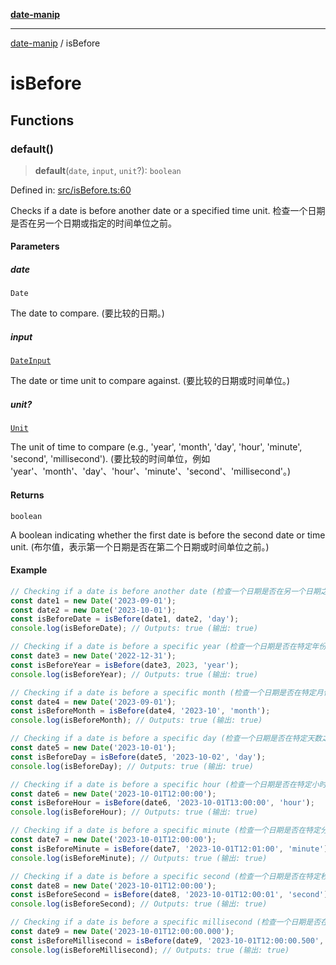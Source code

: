 [**date-manip**](index.md)

***

[date-manip](modules.md) / isBefore

# isBefore

## Functions

### default()

> **default**(`date`, `input`, `unit`?): `boolean`

Defined in: [src/isBefore.ts:60](https://github.com/fengxinming/date-manip/blob/672f1dce8f57973c145b734bdf778535cf1bb983/src/isBefore.ts#L60)

Checks if a date is before another date or a specified time unit.
检查一个日期是否在另一个日期或指定的时间单位之前。

#### Parameters

##### date

`Date`

The date to compare. (要比较的日期。)

##### input

[`DateInput`](types.md#dateinput)

The date or time unit to compare against. (要比较的日期或时间单位。)

##### unit?

[`Unit`](types.md#unit)

The unit of time to compare (e.g., 'year', 'month', 'day', 'hour', 'minute', 'second', 'millisecond').
(要比较的时间单位，例如 'year'、'month'、'day'、'hour'、'minute'、'second'、'millisecond'。)

#### Returns

`boolean`

A boolean indicating whether the first date is before the second date or time unit.
(布尔值，表示第一个日期是否在第二个日期或时间单位之前。)

#### Example

```ts
// Checking if a date is before another date (检查一个日期是否在另一个日期之前)
const date1 = new Date('2023-09-01');
const date2 = new Date('2023-10-01');
const isBeforeDate = isBefore(date1, date2, 'day');
console.log(isBeforeDate); // Outputs: true (输出: true)

// Checking if a date is before a specific year (检查一个日期是否在特定年份之前)
const date3 = new Date('2022-12-31');
const isBeforeYear = isBefore(date3, 2023, 'year');
console.log(isBeforeYear); // Outputs: true (输出: true)

// Checking if a date is before a specific month (检查一个日期是否在特定月份之前)
const date4 = new Date('2023-09-01');
const isBeforeMonth = isBefore(date4, '2023-10', 'month');
console.log(isBeforeMonth); // Outputs: true (输出: true)

// Checking if a date is before a specific day (检查一个日期是否在特定天数之前)
const date5 = new Date('2023-10-01');
const isBeforeDay = isBefore(date5, '2023-10-02', 'day');
console.log(isBeforeDay); // Outputs: true (输出: true)

// Checking if a date is before a specific hour (检查一个日期是否在特定小时之前)
const date6 = new Date('2023-10-01T12:00:00');
const isBeforeHour = isBefore(date6, '2023-10-01T13:00:00', 'hour');
console.log(isBeforeHour); // Outputs: true (输出: true)

// Checking if a date is before a specific minute (检查一个日期是否在特定分钟之前)
const date7 = new Date('2023-10-01T12:00:00');
const isBeforeMinute = isBefore(date7, '2023-10-01T12:01:00', 'minute');
console.log(isBeforeMinute); // Outputs: true (输出: true)

// Checking if a date is before a specific second (检查一个日期是否在特定秒数之前)
const date8 = new Date('2023-10-01T12:00:00');
const isBeforeSecond = isBefore(date8, '2023-10-01T12:00:01', 'second');
console.log(isBeforeSecond); // Outputs: true (输出: true)

// Checking if a date is before a specific millisecond (检查一个日期是否在特定毫秒数之前)
const date9 = new Date('2023-10-01T12:00:00.000');
const isBeforeMillisecond = isBefore(date9, '2023-10-01T12:00:00.500', 'millisecond');
console.log(isBeforeMillisecond); // Outputs: true (输出: true)
```
